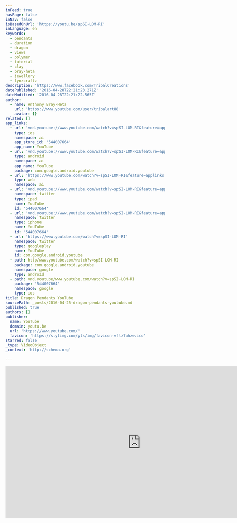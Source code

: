 ```yaml
---
inFeed: true
hasPage: false
inNav: false
isBasedOnUrl: 'https://youtu.be/spSI-LOM-RI'
inLanguage: en
keywords:
  - pendants
  - duration
  - dragon
  - views
  - polymer
  - tutorial
  - clay
  - bray-heta
  - jewellery
  - lynzcraftz
description: 'https://www.facebook.com/TribalCreations'
datePublished: '2016-04-28T22:21:23.271Z'
dateModified: '2016-04-28T22:21:22.565Z'
author:
  - name: Anthony Bray-Heta
    url: 'https://www.youtube.com/user/tribalart88'
    avatar: {}
related: []
app_links:
  - url: 'vnd.youtube://www.youtube.com/watch?v=spSI-LOM-RI&feature=applinks'
    type: ios
    namespace: ai
    app_store_id: '544007664'
    app_name: YouTube
  - url: 'vnd.youtube://www.youtube.com/watch?v=spSI-LOM-RI&feature=applinks'
    type: android
    namespace: ai
    app_name: YouTube
    package: com.google.android.youtube
  - url: 'https://www.youtube.com/watch?v=spSI-LOM-RI&feature=applinks'
    type: web
    namespace: ai
  - url: 'vnd.youtube://www.youtube.com/watch?v=spSI-LOM-RI&feature=applinks'
    namespace: twitter
    type: ipad
    name: YouTube
    id: '544007664'
  - url: 'vnd.youtube://www.youtube.com/watch?v=spSI-LOM-RI&feature=applinks'
    namespace: twitter
    type: iphone
    name: YouTube
    id: '544007664'
  - url: 'https://www.youtube.com/watch?v=spSI-LOM-RI'
    namespace: twitter
    type: googleplay
    name: YouTube
    id: com.google.android.youtube
  - path: http/www.youtube.com/watch?v=spSI-LOM-RI
    package: com.google.android.youtube
    namespace: google
    type: android
  - path: vnd.youtube/www.youtube.com/watch?v=spSI-LOM-RI
    package: '544007664'
    namespace: google
    type: ios
title: Dragon Pendants YouTube
sourcePath: _posts/2016-04-25-dragon-pendants-youtube.md
published: true
authors: []
publisher:
  name: YouTube
  domain: youtu.be
  url: 'https://www.youtube.com/'
  favicon: 'https://s.ytimg.com/yts/img/favicon-vflz7uhzw.ico'
starred: false
_type: VideoObject
_context: 'http://schema.org'

---
```

<iframe src="https://cdn.embedly.com/widgets/media.html?src=https%3A%2F%2Fwww.youtube.com%2Fembed%2FspSI-LOM-RI%3Ffeature%3Doembed&amp;url=https%3A%2F%2Fwww.youtube.com%2Fwatch%3Fv%3DspSI-LOM-RI%26feature%3Dyoutu.be&amp;image=https%3A%2F%2Fi.ytimg.com%2Fvi%2FspSI-LOM-RI%2Fhqdefault.jpg&amp;key=b7d04c9b404c499eba89ee7072e1c4f7&amp;type=text%2Fhtml&amp;schema=youtube" width="854" height="480" scrolling="no" frameborder="0" allowfullscreen="" style=""></iframe>